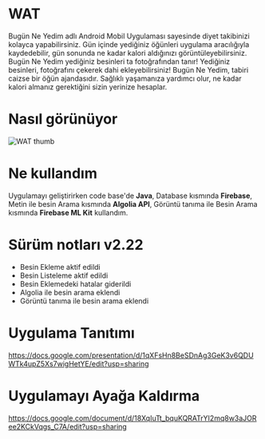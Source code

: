 # WAT

Bugün Ne Yedim adlı Android Mobil Uygulaması sayesinde diyet takibinizi kolayca yapabilirsiniz. Gün içinde yediğiniz öğünleri uygulama aracılığıyla kaydedebilir, gün sonunda ne kadar kalori aldığınızı görüntüleyebilirsiniz. Bugün Ne Yedim yediğiniz besinleri ta fotoğrafından tanır! Yediğiniz besinleri, fotoğrafını çekerek dahi ekleyebilirsiniz!
Bugün Ne Yedim, tabiri caizse bir öğün ajandasıdır. Sağlıklı yaşamanıza yardımcı olur, ne kadar kalori almanız gerektiğini sizin yerinize hesaplar.

# Nasıl görünüyor
![WAT thumb](https://www.linkpicture.com/q/BugnNeYedim-20200916141554.gif)

# Ne kullandım
Uygulamayı geliştirirken code base'de **Java**, Database kısmında **Firebase**, Metin ile besin Arama kısmında **Algolia API**, Görüntü tanıma ile Besin Arama kısmında **Firebase ML Kit** kullandım.

# Sürüm notları v2.22
- Besin Ekleme aktif edildi 
- Besin Listeleme aktif edildi 
- Besin Eklemedeki hatalar giderildi
- Algolia ile besin arama eklendi
- Görüntü tanıma ile besin arama eklendi

# Uygulama Tanıtımı

https://docs.google.com/presentation/d/1qXFsHn8BeSDnAg3GeK3v6QDUWTk4upZ5Xs7wigHetYE/edit?usp=sharing

# Uygulamayı Ayağa Kaldırma 

https://docs.google.com/document/d/18XqIuTt_bquKQRATrYI2mq8w3aJORee2KCkVqgs_C7A/edit?usp=sharing

